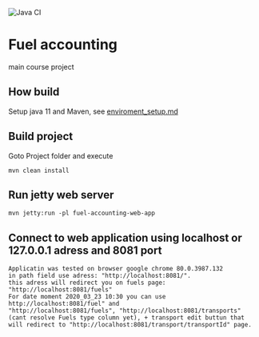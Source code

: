 ![Java CI](https://github.com/alexanderignathick/aignathick-fuel-accounting/workflows/Java%20CI/badge.svg)

# Fuel accounting
main course project

## How build
Setup java 11 and Maven, see [enviroment_setup.md](enviroment_setup.md)

## Build project 
Goto Project folder and execute  
    
    mvn clean install
    
## Run jetty web server
    mvn jetty:run -pl fuel-accounting-web-app

## Connect to web application using localhost or 127.0.0.1 adress and 8081 port
    Applicatin was tested on browser google chrome 80.0.3987.132
    in path field use adress: "http://localhost:8081/".
    this adress will redirect you on fuels page: "http://localhost:8081/fuels"
    For date moment 2020_03_23 10:30 you can use http://localhost:8081/fuel" and
    "http://localhost:8081/fuels", "http://localhost:8081/transports" (cant resolve Fuels type column yet), + transport edit buttun that        will redirect to "http://localhost:8081/transport/transportId" page.
